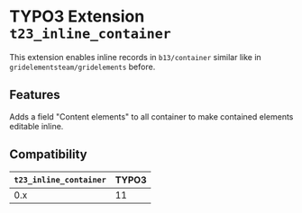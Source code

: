 # TYPO3 Extension `t23_inline_container`

This extension enables inline records in `b13/container` similar like in `gridelementsteam/gridelements` before.

## Features
Adds a field "Content elements" to all container to make contained elements editable inline.

## Compatibility

| `t23_inline_container` | TYPO3 |
|------------------------|-------|
| 0.x                    | 11    |